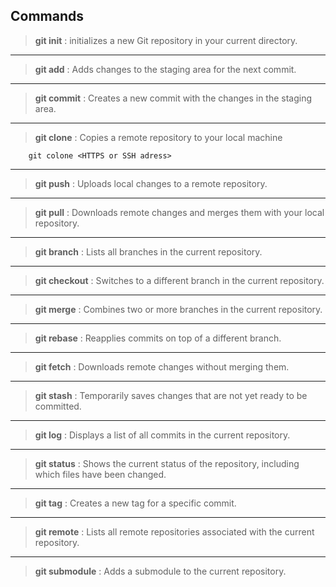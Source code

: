 <!-- ~ Git Cheatsheet for everyday usage -->

## Commands 
> **git init** : initializes a new Git repository in your current directory.
---
> **git add** : Adds changes to the staging area for the next commit.
---
> **git commit** : Creates a new commit with the changes in the staging area.
---
> **git clone** :  Copies a remote repository to your local machine

```git
    git colone <HTTPS or SSH adress>
```
---

> **git push** : Uploads local changes to a remote repository.
---
> **git pull** :  Downloads remote changes and merges them with your local repository.
---
> **git branch** : Lists all branches in the current repository.
--- 
> **git checkout** : Switches to a different branch in the current repository.
---
> **git merge** : Combines two or more branches in the current repository.
---
> **git rebase** : Reapplies commits on top of a different branch.
---
> **git fetch** : Downloads remote changes without merging them.
---
> **git stash** : Temporarily saves changes that are not yet ready to be committed.
---
> **git log** : Displays a list of all commits in the current repository.
---
> **git status** : Shows the current status of the repository, including which files have been changed.
---
>**git tag** : Creates a new tag for a specific commit.
---
>**git remote** : Lists all remote repositories associated with the current repository.
---
>**git submodule** : Adds a submodule to the current repository.